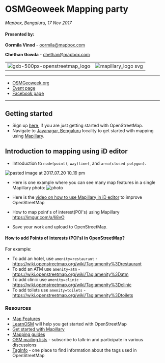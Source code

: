 # OSMGeoweek Mapping party 
*Mapbox, Bengaluru, 17 Nov 2017*

#### Presented by:

**Oormila Vinod** - oormila@mapbox.com

**Chethan Gowda** - chethan@mapbox.com

| | | 
|---|---|
|![gxb-500px-openstreetmap_logo](https://user-images.githubusercontent.com/6770741/28453477-34d856f8-6e15-11e7-95d1-022ab54b0355.png) | ![mapillary_logo svg](https://user-images.githubusercontent.com/6770741/32936973-6cc75bf6-cb9c-11e7-8701-83b2d155939c.png)|

---

- [OSMGeoweek.org](http://osmgeoweek.org/)
- [Event page](https://www.mapbox.com/events/osm-geoweek-blr/)
- [Facebook page](https://www.facebook.com/events/1239288609549971/)

---

## Getting started

- Sign up [here](https://www.openstreetmap.org), if you are just getting started with OpenStreetMap.  
- Navigate to [Jayanagar, Bengaluru](https://www.openstreetmap.org/#map=15/12.9390/77.5859) locality to get started with mapping using [Mapillary](https://www.mapillary.com/). 

## Introduction to mapping using iD editor

- Introduction to `node(point)`, `way(line)`, and `area(closed polygon)`.

![pasted image at 2017_07_20 10_19 pm](https://user-images.githubusercontent.com/6770741/28456397-c7b56830-6e1f-11e7-9404-3838bfbcbd9e.png)

- Here is one example where you can see many map features in a single Mapillary photo:
![photo](https://user-images.githubusercontent.com/6770741/32940836-d9e8e710-cba9-11e7-8ca3-60582b398a2d.jpg)

- Here is the [video on how to use Mapillary in iD editor](https://www.youtube.com/watch?v=1H8fx6ZUDTw) to improve OpenStreetMap
- How to map point's of interest(POI's) using Mapillary 
  https://imgur.com/a/Ii8vO

- Save your work and upload to OpenStreetMap.


#### How to add Points of Interests (POI's) in OpenStreetMap?

For example:
- To add an hotel, use `amenity=restaurant` - https://wiki.openstreetmap.org/wiki/Tag:amenity%3Drestaurant
- To add an ATM use `amenity=atm` - https://wiki.openstreetmap.org/wiki/Tag:amenity%3Datm
- To add clinic use `amenity=clinic` - https://wiki.openstreetmap.org/wiki/Tag:amenity%3Dclinic
- To add toilets use `amenity=toilets` - https://wiki.openstreetmap.org/wiki/Tag:amenity%3Dtoilets

### Resources

- [Map Features](https://wiki.openstreetmap.org/wiki/Map_Features#Amenity)
- [LearnOSM](http://learnosm.org/en/) will help you get started with OpenStreetMap
- [Get started with Mapillary](http://blog.mapillary.com/tutorials/2015/01/13/getting_started.html)
- [Mapping guides](https://www.mapbox.com/mapping/) 
- [OSM mailing lists](https://wiki.openstreetmap.org/wiki/Mailing_lists) - subscribe to talk-in and participate in various discussions
- [TagInfo](https://taginfo.openstreetmap.org/) - one place to find information about the tags used in OpenStreetMap
